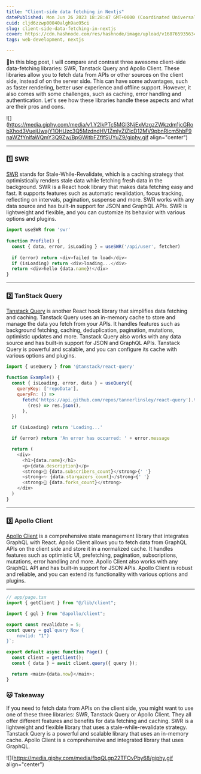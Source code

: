 ```yaml
---
title: "Client-side data fetching in Nextjs"
datePublished: Mon Jun 26 2023 18:28:47 GMT+0000 (Coordinated Universal Time)
cuid: cljd6zzwp00040algh9ao95ci
slug: client-side-data-fetching-in-nextjs
cover: https://cdn.hashnode.com/res/hashnode/image/upload/v1687659356340/ee093301-91ae-4891-ab26-fa841747da80.png
tags: web-development, nextjs

---
```


📔In this blog post, I will compare and contrast three awesome client-side data-fetching libraries: SWR, Tanstack Query and Apollo Client. These libraries allow you to fetch data from APIs or other sources on the client side, instead of on the server side. This can have some advantages, such as faster rendering, better user experience and offline support. However, it also comes with some challenges, such as caching, error handling and authentication. Let's see how these libraries handle these aspects and what are their pros and cons.

![](https://media.giphy.com/media/v1.Y2lkPTc5MGI3NjExMzgzZWkzdm1jcGRobXhod3VuejUwajY1OHUzc3Q5MzdndHV1ZmlyZiZlcD12MV9pbnRlcm5hbF9naWZfYnlfaWQmY3Q9Zw/BpGWitbFZflfSUYuZ9/giphy.gif align="center")

---

### 1️⃣ SWR

[SWR](https://swr.vercel.app/) stands for Stale-While-Revalidate, which is a caching strategy that optimistically renders stale data while fetching fresh data in the background. SWR is a React hook library that makes data fetching easy and fast. It supports features such as automatic revalidation, focus tracking, reflecting on intervals, pagination, suspense and more. SWR works with any data source and has built-in support for JSON and GraphQL APIs. SWR is lightweight and flexible, and you can customize its behavior with various options and plugins.

```javascript
import useSWR from 'swr'
 
function Profile() {
  const { data, error, isLoading } = useSWR('/api/user', fetcher)
 
  if (error) return <div>failed to load</div>
  if (isLoading) return <div>loading...</div>
  return <div>hello {data.name}!</div>
}
```

---

### 2️⃣ TanStack Query

[Tanstack Query](https://tanstack.com/query/latest) is another React hook library that simplifies data fetching and caching. Tanstack Query uses an in-memory cache to store and manage the data you fetch from your APIs. It handles features such as background fetching, caching, deduplication, pagination, mutations, optimistic updates and more. Tanstack Query also works with any data source and has built-in support for JSON and GraphQL APIs. Tanstack Query is powerful and scalable, and you can configure its cache with various options and plugins.

```javascript
import { useQuery } from '@tanstack/react-query'

function Example() {
  const { isLoading, error, data } = useQuery({
    queryKey: ['repoData'],
    queryFn: () =>
      fetch('https://api.github.com/repos/tannerlinsley/react-query').then(
        (res) => res.json(),
      ),
  })

  if (isLoading) return 'Loading...'

  if (error) return 'An error has occurred: ' + error.message

  return (
    <div>
      <h1>{data.name}</h1>
      <p>{data.description}</p>
      <strong>👀 {data.subscribers_count}</strong>{' '}
      <strong>✨ {data.stargazers_count}</strong>{' '}
      <strong>🍴 {data.forks_count}</strong>
    </div>
  )
}
```

---

### 3️⃣ Apollo Client

[Apollo Client](https://www.apollographql.com/docs/react) is a comprehensive state management library that integrates GraphQL with React. Apollo Client allows you to fetch data from GraphQL APIs on the client side and store it in a normalized cache. It handles features such as optimistic UI, prefetching, pagination, subscriptions, mutations, error handling and more. Apollo Client also works with any GraphQL API and has built-in support for JSON APIs. Apollo Client is robust and reliable, and you can extend its functionality with various options and plugins.

---

```javascript
// app/page.tsx
import { getClient } from "@/lib/client";

import { gql } from "@apollo/client";

export const revalidate = 5;
const query = gql`query Now {
    now(id: "1")
}`;

export default async function Page() {
  const client = getClient();
  const { data } = await client.query({ query });

  return <main>{data.now}</main>;
}
```

### 🐱 Takeaway

If you need to fetch data from APIs on the client side, you might want to use one of these three libraries: SWR, Tanstack Query or Apollo Client. They all offer different features and benefits for data fetching and caching. SWR is a lightweight and flexible library that uses a stale-while-revalidate strategy. Tanstack Query is a powerful and scalable library that uses an in-memory cache. Apollo Client is a comprehensive and integrated library that uses GraphQL.  

![](https://media.giphy.com/media/fbqQLgp22TFOvPby68/giphy.gif align="center")